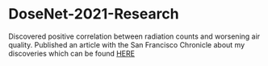 # DoseNet-2021-Research
Discovered positive correlation between radiation counts and worsening air quality. 
Published an article with the San Francisco Chronicle about my discoveries which can be found <a href = "https://www.google.com/search?q=san+francisco+chronicle+ethan+fang&oq=san+francisco+chronicle+ethan+fang&aqs=chrome..69i57j33i160l5j33i299l2.3595j0j1&sourceid=chrome&ie=UTF-8#:~:text=Are%20radioactive%20wildfires,Opinion%20%E2%80%BA%20Open%20Forum](https://www.sfchronicle.com/opinion/openforum/article/Are-radioactive-wildfires-the-next-on-16737625.php)"> HERE
